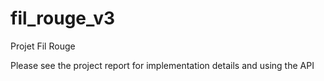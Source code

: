 # fil_rouge_v3
Projet Fil Rouge

Please see the project report for implementation details and using the API
